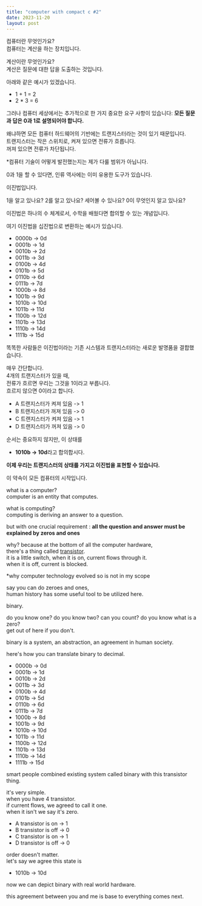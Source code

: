 ```yaml
---
title: "computer with compact c #2"
date: 2023-11-20
layout: post
---
```


컴퓨터란 무엇인가요?  
컴퓨터는 계산을 하는 장치입니다.  
  
계산이란 무엇인가요?  
계산은 질문에 대한 답을 도출하는 것입니다.  
  
아래와 같은 예시가 있겠습니다.  
- 1 + 1 = 2  
- 2 * 3 = 6  
  
그러나 컴퓨터 세상에서는 추가적으로 한 가지 중요한 요구 사항이 있습니다: **모든 질문과 답은 0과 1로 설명되어야 합니다.**  
  
왜냐하면 모든 컴퓨터 하드웨어의 기반에는 트랜지스터라는 것이 있기 때문입니다.  
트랜지스터는 작은 스위치로, 켜져 있으면 전류가 흐릅니다.  
꺼져 있으면 전류가 차단됩니다.  
  
*컴퓨터 기술이 어떻게 발전했는지는 제가 다룰 범위가 아닙니다.  
  
0과 1을 할 수 있다면, 인류 역사에는 이미 유용한 도구가 있습니다.  
  
이진법입니다.  
  
1을 알고 있나요? 2를 알고 있나요? 세어볼 수 있나요? 0이 무엇인지 알고 있나요?  
  
이진법은 하나의 수 체계로서, 수학을 배웠다면 합의할 수 있는 개념입니다.  
  
여기 이진법을 십진법으로 변환하는 예시가 있습니다.  
- 0000b -> 0d  
- 0001b -> 1d  
- 0010b -> 2d  
- 0011b -> 3d  
- 0100b -> 4d  
- 0101b -> 5d  
- 0110b -> 6d  
- 0111b -> 7d  
- 1000b -> 8d  
- 1001b -> 9d  
- 1010b -> 10d  
- 1011b -> 11d  
- 1100b -> 12d  
- 1101b -> 13d  
- 1110b -> 14d  
- 1111b -> 15d  

    
똑똑한 사람들은 이진법이라는 기존 시스템과 트랜지스터라는 새로운 발명품을 결합했습니다.  
  
매우 간단합니다.  
4개의 트랜지스터가 있을 때,  
전류가 흐르면 우리는 그것을 1이라고 부릅니다.  
흐르지 않으면 0이라고 합니다.  
  
- A 트랜지스터가 켜져 있음 -> 1  
- B 트랜지스터가 꺼져 있음 -> 0  
- C 트랜지스터가 켜져 있음 -> 1  
- D 트랜지스터가 꺼져 있음 -> 0  
  
순서는 중요하지 않지만, 이 상태를  
- **1010b -> 10d**라고 합의합시다.  
  
**이제 우리는 트랜지스터의 상태를 가지고 이진법을 표현할 수 있습니다.**  
  
이 약속이 모든 컴퓨터의 시작입니다.  
  
what is a computer?  
computer is an entity that computes.  
  
what is computing?  
computing is deriving an answer to a question.  
  
but with one crucial requirement : **all the question and answer must be explained by zeros and ones**  
 
why? because at the bottom of all the computer hardware,   
there's a thing called [transistor]([https://en.wikipedia.org/wiki/Transister](https://en.wikipedia.org/wiki/Transistor)https://en.wikipedia.org/wiki/Transistor).  
it is a little switch, when it is on, current flows through it.  
when it is off, current is blocked.  
  
*why computer technology evolved so is not in my scope  
  
say you can do zeroes and ones,   
human history has some useful tool to be utilized here.  
  
binary.  
  
do you know one? do you know two? can you count? do you know what is a zero?  
get out of here if you don't.  
  
binary is a system, an abstraction, an agreement in human society.  
  
here's how you can translate binary to decimal.  
- 0000b -> 0d  
- 0001b -> 1d  
- 0010b -> 2d  
- 0011b -> 3d  
- 0100b -> 4d  
- 0101b -> 5d  
- 0110b -> 6d  
- 0111b -> 7d  
- 1000b -> 8d  
- 1001b -> 9d  
- 1010b -> 10d  
- 1011b -> 11d  
- 1100b -> 12d  
- 1101b -> 13d  
- 1110b -> 14d  
- 1111b -> 15d  
  
smart people combined existing system called binary with this transistor thing.  
  
it's very simple.  
when you have 4 transistor.  
if current flows, we agreed to call it one.  
when it isn't we say it's zero.  
  
- A transistor is on  -> 1  
- B transistor is off -> 0  
- C transistor is on  -> 1  
- D transistor is off -> 0  
  
order doesn't matter.  
let's say we agree this state is   
- 1010b -> 10d  
  
now we can depict binary with real world hardware.  
  
this agreement between you and me is base to everything comes next.  

  
